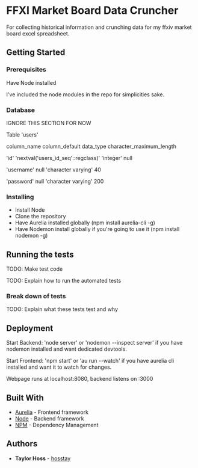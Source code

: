 # FFXI Market Board Data Cruncher

For collecting historical information and crunching data for my ffxiv market board excel spreadsheet.

## Getting Started

### Prerequisites

Have Node installed

I've included the node modules in the repo for simplicities sake. 

### Database

IGNORE THIS SECTION FOR NOW

Table 'users'

column_name             column_default                data_type              character_maximum_length

'id'          'nextval('users_id_seq'::regclass)'	    'integer'	                     null

'username'                   null                 'character varying'	                40

'password'	                 null                 'character varying'	               200

### Installing

* Install Node
* Clone the repository
* Have Aurelia installed globally (npm install aurelia-cli -g)
* Have Nodemon install globally if you're going to use it (npm install nodemon -g)

## Running the tests

TODO: Make test code

TODO: Explain how to run the automated tests

### Break down of tests

TODO: Explain what these tests test and why

## Deployment

Start Backend: 'node server' or 'nodemon --inspect server' if you have nodemon installed and want dedicated devtools.

Start Frontend: 'npm start' or 'au run --watch' if you have aurelia cli installed and want it to watch for changes.

Webpage runs at localhost:8080, backend listens on :3000

## Built With

* [Aurelia](https://aurelia.io/home) - Frontend framework
* [Node](https://nodejs.org/en/download/) - Backend framework
* [NPM](https://www.npmjs.com/) - Dependency Management

## Authors

* **Taylor Hoss** - [hosstay](https://github.com/hosstay)
